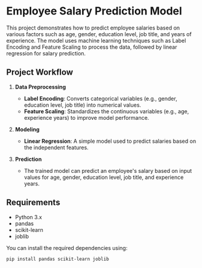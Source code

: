 # Employee Salary Prediction Model

This project demonstrates how to predict employee salaries based on various factors such as age, gender, education level, job title, and years of experience. The model uses machine learning techniques such as Label Encoding and Feature Scaling to process the data, followed by linear regression for salary prediction.

## Project Workflow

1. **Data Preprocessing**
   - **Label Encoding**: Converts categorical variables (e.g., gender, education level, job title) into numerical values.
   - **Feature Scaling**: Standardizes the continuous variables (e.g., age, experience years) to improve model performance.

2. **Modeling**
   - **Linear Regression**: A simple model used to predict salaries based on the independent features.

3. **Prediction**
   - The trained model can predict an employee's salary based on input values for age, gender, education level, job title, and experience years.

## Requirements

- Python 3.x
- pandas
- scikit-learn
- joblib

You can install the required dependencies using:

```bash
pip install pandas scikit-learn joblib

